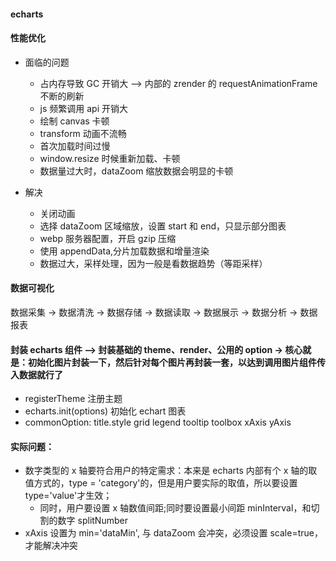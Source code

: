 #### echarts

#### 性能优化

- 面临的问题

  - 占内存导致 GC 开销大 --> 内部的 zrender 的 requestAnimationFrame 不断的刷新
  - js 频繁调用 api 开销大
  - 绘制 canvas 卡顿
  - transform 动画不流畅
  - 首次加载时间过慢
  - window.resize 时候重新加载、卡顿
  - 数据量过大时，dataZoom 缩放数据会明显的卡顿

- 解决
  - 关闭动画
  - 选择 dataZoom 区域缩放，设置 start 和 end，只显示部分图表
  - webp 服务器配置，开启 gzip 压缩
  - 使用 appendData,分片加载数据和增量渲染
  - 数据过大，采样处理，因为一般是看数据趋势（等距采样）

#### 数据可视化

数据采集 -> 数据清洗 -> 数据存储 -> 数据读取 -> 数据展示 -> 数据分析 -> 数据报表

#### 封装 echarts 组件 --> 封装基础的 theme、render、公用的 option -> 核心就是：初始化图片封装一下，然后针对每个图片再封装一套，以达到调用图片组件传入数据就行了

- registerTheme 注册主题
- echarts.init(options) 初始化 echart 图表
- commonOption: title.style grid legend tooltip toolbox xAxis yAxis

#### 实际问题：

- 数字类型的 x 轴要符合用户的特定需求：本来是 echarts 内部有个 x 轴的取值方式的，type = 'category'的，但是用户要实际的取值，所以要设置 type='value'才生效；
  - 同时，用户要设置 x 轴数值间距;同时要设置最小间距 minInterval，和切割的数字 splitNumber
- xAxis 设置为 min='dataMin', 与 dataZoom 会冲突，必须设置 scale=true，才能解决冲突
